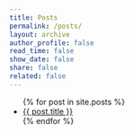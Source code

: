 ```yaml
---
title: Posts
permalink: /posts/
layout: archive
author_profile: false
read_time: false
show_date: false
share: false
related: false
---
```

<ul>
 {% for post in site.posts %}
 	<li><a href="{{ post.url }}">{{ post.title }}</a></li>
 {% endfor %}
</ul>
